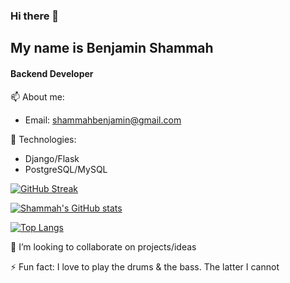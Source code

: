 ### Hi there 👋
## My name is Benjamin Shammah 
#### Backend Developer<br>
📫 About me:
- Email: shammahbenjamin@gmail.com

💬 Technologies:
- Django/Flask
- PostgreSQL/MySQL

[![GitHub Streak](https://github-readme-streak-stats.herokuapp.com?user=asbenjamin&theme=nord&hide_border=true)](https://git.io/streak-stats)

[![Shammah's GitHub stats](https://github-readme-stats.vercel.app/api?username=asbenjamin&count_private=true)](https://github.com/asbenjamin/github-readme-stats)

[![Top Langs](https://github-readme-stats.vercel.app/api/top-langs/?username=asbenjamin&layout=compact&show_icons=true&theme=nord)](https://github.com/asbenjamin)

👯 I’m looking to collaborate on projects/ideas

⚡ Fun fact: I love to play the drums & the bass. The latter I cannot

